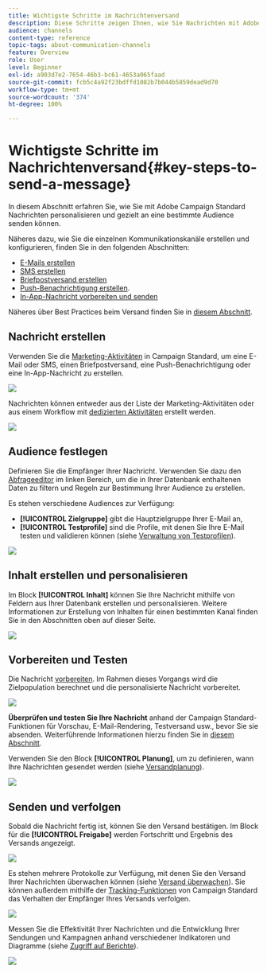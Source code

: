 ```yaml
---
title: Wichtigste Schritte im Nachrichtenversand
description: Diese Schritte zeigen Ihnen, wie Sie Nachrichten mit Adobe Campaign erstellen und senden können.
audience: channels
content-type: reference
topic-tags: about-communication-channels
feature: Overview
role: User
level: Beginner
exl-id: a903d7e2-7654-46b3-bc61-4653a065faad
source-git-commit: fcb5c4a92f23bdffd1082b7b044b5859dead9d70
workflow-type: tm+mt
source-wordcount: '374'
ht-degree: 100%

---
```


# Wichtigste Schritte im Nachrichtenversand{#key-steps-to-send-a-message}

In diesem Abschnitt erfahren Sie, wie Sie mit Adobe Campaign Standard Nachrichten personalisieren und gezielt an eine bestimmte Audience senden können.

Näheres dazu, wie Sie die einzelnen Kommunikationskanäle erstellen und konfigurieren, finden Sie in den folgenden Abschnitten:

* [E-Mails erstellen](../../channels/using/creating-an-email.md)
* [SMS erstellen](../../channels/using/creating-an-sms-message.md)
* [Briefpostversand erstellen](../../channels/using/creating-the-direct-mail.md)
* [Push-Benachrichtigung erstellen](../../channels/using/preparing-and-sending-a-push-notification.md).
* [In-App-Nachricht vorbereiten und senden](../../channels/using/preparing-and-sending-an-in-app-message.md)

Näheres über Best Practices beim Versand finden Sie in [diesem Abschnitt](../../sending/using/delivery-best-practices.md).

## Nachricht erstellen

Verwenden Sie die [Marketing-Aktivitäten](../../start/using/marketing-activities.md) in Campaign Standard, um eine E-Mail oder SMS, einen Briefpostversand, eine Push-Benachrichtigung oder eine In-App-Nachricht zu erstellen.

![](assets/marketing-activities.png)

Nachrichten können entweder aus der Liste der Marketing-Aktivitäten oder aus einem Workflow mit [dedizierten Aktivitäten](../../automating/using/about-channel-activities.md) erstellt werden.

![](assets/steps-channel.png)

## Audience festlegen

Definieren Sie die Empfänger Ihrer Nachricht. Verwenden Sie dazu den [Abfrageeditor](../../automating/using/editing-queries.md) im linken Bereich, um die in Ihrer Datenbank enthaltenen Daten zu filtern und Regeln zur Bestimmung Ihrer Audience zu erstellen.

Es stehen verschiedene Audiences zur Verfügung:

* **[!UICONTROL Zielgruppe]** gibt die Hauptzielgruppe Ihrer E-Mail an,
* **[!UICONTROL Testprofile]** sind die Profile, mit denen Sie Ihre E-Mail testen und validieren können (siehe [Verwaltung von Testprofilen](../../audiences/using/managing-test-profiles.md)).

![](assets/steps-audience.png)

## Inhalt erstellen und personalisieren

Im Block **[!UICONTROL Inhalt]** können Sie Ihre Nachricht mithilfe von Feldern aus Ihrer Datenbank erstellen und personalisieren. Weitere Informationen zur Erstellung von Inhalten für einen bestimmten Kanal finden Sie in den Abschnitten oben auf dieser Seite.

![](assets/steps-content.png)

## Vorbereiten und Testen

Die Nachricht [vorbereiten](../../sending/using/preparing-the-send.md). Im Rahmen dieses Vorgangs wird die Zielpopulation berechnet und die personalisierte Nachricht vorbereitet.

![](assets/steps-prepare.png)

**Überprüfen und testen Sie Ihre Nachricht** anhand der Campaign Standard-Funktionen für Vorschau, E-Mail-Rendering, Testversand usw., bevor Sie sie absenden. Weiterführende Informationen hierzu finden Sie in [diesem Abschnitt](../../sending/using/previewing-messages.md).

Verwenden Sie den Block **[!UICONTROL Planung]**, um zu definieren, wann Ihre Nachrichten gesendet werden (siehe [Versandplanung](../../sending/using/about-scheduling-messages.md)).

![](assets/steps-schedule.png)

## Senden und verfolgen

Sobald die Nachricht fertig ist, können Sie den Versand bestätigen. Im Block für die **[!UICONTROL Freigabe]** werden Fortschritt und Ergebnis des Versands angezeigt.

![](assets/steps-send.png)

Es stehen mehrere Protokolle zur Verfügung, mit denen Sie den Versand Ihrer Nachrichten überwachen können (siehe [Versand überwachen](../../sending/using/monitoring-a-delivery.md)). Sie können außerdem mithilfe der [Tracking-Funktionen](../../sending/using/tracking-messages.md) von Campaign Standard das Verhalten der Empfänger Ihres Versands verfolgen.

![](../../sending/using/assets/tracking_logs.png)

Messen Sie die Effektivität Ihrer Nachrichten und die Entwicklung Ihrer Sendungen und Kampagnen anhand verschiedener Indikatoren und Diagramme (siehe [Zugriff auf Berichte](../../reporting/using/about-dynamic-reports.md)).

![](assets/steps-reports.png)

